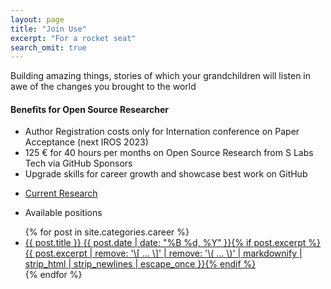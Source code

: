 ```yaml
---
layout: page
title: "Join Use"
excerpt: "For a rocket seat"
search_omit: true
---
```


Building amazing things, stories of which your grandchildren will listen in awe of the changes you brought to the world


<h4>Benefits for Open Source Researcher</h4>
<ul>
 <li>Author Registration costs only for Internation conference on Paper Acceptance (next IROS 2023)</li>

 <li>125 € for 40 hours per months on Open Source Research from S Labs Tech via GitHub Sponsors </li>

 <li>Upgrade skills for career growth and showcase best work on GitHub</li>

</ul >


* [Current Research](https://mangala.earth/research)

* Available positions

<ul class="post-list">
{% for post in site.categories.career %}
  <li><article><a href="{{ site.url }}{{ post.url }}">{{ post.title }} <span class="entry-date"><time datetime="{{ post.date | date_to_xmlschema }}">{{ post.date | date: "%B %d, %Y" }}</time></span>{% if post.excerpt %} <span class="excerpt">{{ post.excerpt | remove: '\[ ... \]' | remove: '\( ... \)' | markdownify | strip_html | strip_newlines | escape_once }}</span>{% endif %}</a></article></li>
{% endfor %}
</ul>